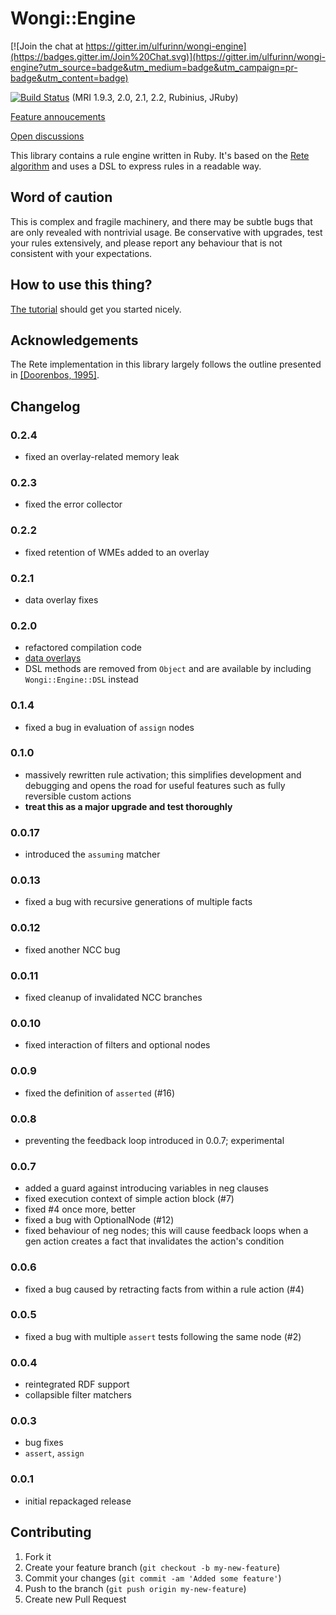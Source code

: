 # Wongi::Engine

[![Join the chat at https://gitter.im/ulfurinn/wongi-engine](https://badges.gitter.im/Join%20Chat.svg)](https://gitter.im/ulfurinn/wongi-engine?utm_source=badge&utm_medium=badge&utm_campaign=pr-badge&utm_content=badge)

[![Build Status](https://travis-ci.org/ulfurinn/wongi-engine.svg?branch=master)](https://travis-ci.org/ulfurinn/wongi-engine) (MRI 1.9.3, 2.0, 2.1, 2.2, Rubinius, JRuby)

[Feature annoucements](https://github.com/ulfurinn/wongi-engine/issues?q=is%3Aopen+is%3Aissue+label%3Aannoucement)

[Open discussions](https://github.com/ulfurinn/wongi-engine/issues?q=is%3Aopen+is%3Aissue+label%3Adiscussion)

This library contains a rule engine written in Ruby. It's based on the [Rete algorithm](http://en.wikipedia.org/wiki/Rete_algorithm) and uses a DSL to express rules in a readable way.

## Word of caution

This is complex and fragile machinery, and there may be subtle bugs that are only revealed with nontrivial usage. Be conservative with upgrades, test your rules extensively, and please report any behaviour that is not consistent with your expectations.

## How to use this thing?

[The tutorial](http://ulfurinn.github.io/wongi-engine/) should get you started nicely.

## Acknowledgements

The Rete implementation in this library largely follows the outline presented in [\[Doorenbos, 1995\]](http://reports-archive.adm.cs.cmu.edu/anon/1995/CMU-CS-95-113.pdf).

## Changelog

### 0.2.4

* fixed an overlay-related memory leak

### 0.2.3

* fixed the error collector

### 0.2.2

* fixed retention of WMEs added to an overlay

### 0.2.1

* data overlay fixes

### 0.2.0

* refactored compilation code
* [data overlays](https://github.com/ulfurinn/wongi-engine/issues/45)
* DSL methods are removed from `Object` and are available by including `Wongi::Engine::DSL` instead

### 0.1.4

* fixed a bug in evaluation of `assign` nodes

### 0.1.0

* massively rewritten rule activation; this simplifies development and debugging and opens the road for useful features such as fully reversible custom actions
* **treat this as a major upgrade and test thoroughly**

### 0.0.17

* introduced the `assuming` matcher

### 0.0.13

* fixed a bug with recursive generations of multiple facts

### 0.0.12

* fixed another NCC bug

### 0.0.11

* fixed cleanup of invalidated NCC branches

### 0.0.10

* fixed interaction of filters and optional nodes

### 0.0.9

* fixed the definition of `asserted` (#16)

### 0.0.8

* preventing the feedback loop introduced in 0.0.7; experimental

### 0.0.7

* added a guard against introducing variables in neg clauses
* fixed execution context of simple action block (#7)
* fixed #4 once more, better
* fixed a bug with OptionalNode (#12)
* fixed behaviour of neg nodes; this will cause feedback loops when a gen action creates a fact that invalidates the action's condition

### 0.0.6

* fixed a bug caused by retracting facts from within a rule action (#4)

### 0.0.5

* fixed a bug with multiple `assert` tests following the same node (#2)

### 0.0.4

* reintegrated RDF support
* collapsible filter matchers

### 0.0.3

* bug fixes
* `assert`, `assign`

### 0.0.1

* initial repackaged release

## Contributing

1. Fork it
2. Create your feature branch (`git checkout -b my-new-feature`)
3. Commit your changes (`git commit -am 'Added some feature'`)
4. Push to the branch (`git push origin my-new-feature`)
5. Create new Pull Request
